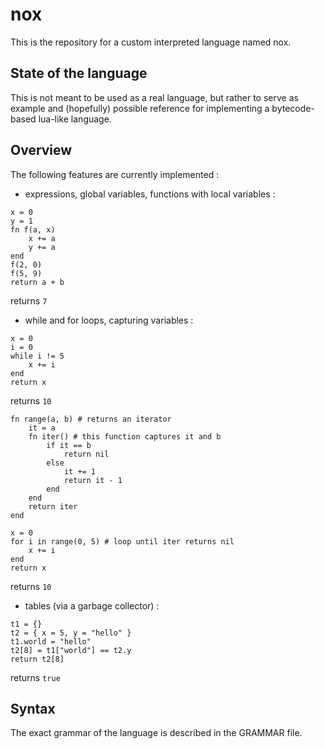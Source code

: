 # nox

This is the repository for a custom interpreted language named nox.

## State of the language

This is not meant to be used as a real language, but rather to serve as example and (hopefully) possible reference for implementing a bytecode-based lua-like language.

## Overview

The following features are currently implemented :

- expressions, global variables, functions with local variables :
```
x = 0
y = 1
fn f(a, x)
    x += a
    y += a
end
f(2, 0)
f(5, 9)
return a + b
```
returns `7`

- while and for loops, capturing variables :
```
x = 0
i = 0
while i != 5
    x += i
end
return x
```
returns `10`

```
fn range(a, b) # returns an iterator
    it = a
    fn iter() # this function captures it and b
        if it == b
            return nil
        else
            it += 1
            return it - 1
        end
    end
    return iter
end

x = 0
for i in range(0, 5) # loop until iter returns nil
    x += i
end
return x
```
returns `10`

- tables (via a garbage collector) :
```
t1 = {}
t2 = { x = 5, y = "hello" }
t1.world = "hello"
t2[8] = t1["world"] == t2.y
return t2[8]
```
returns `true`

## Syntax

The exact grammar of the language is described in the GRAMMAR file.
